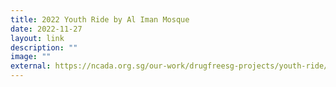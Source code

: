 ```yaml
---
title: 2022 Youth Ride by Al Iman Mosque
date: 2022-11-27
layout: link
description: ""
image: ""
external: https://ncada.org.sg/our-work/drugfreesg-projects/youth-ride/
---
```


